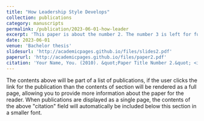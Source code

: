 ```yaml
---
title: "How Leadership Style Develops"
collection: publications
category: manuscripts
permalink: /publication/2023-06-01-how-leader
excerpt: 'This paper is about the number 2. The number 3 is left for future work.'
date: 2023-06-01
venue: 'Bachelor thesis'
slidesurl: 'http://academicpages.github.io/files/slides2.pdf'
paperurl: 'http://academicpages.github.io/files/paper2.pdf'
citation: 'Your Name, You. (2010). &quot;Paper Title Number 2.&quot; <i>Journal 1</i>. 1(2).'
---
```


The contents above will be part of a list of publications, if the user clicks the link for the publication than the contents of section will be rendered as a full page, allowing you to provide more information about the paper for the reader. When publications are displayed as a single page, the contents of the above "citation" field will automatically be included below this section in a smaller font.

